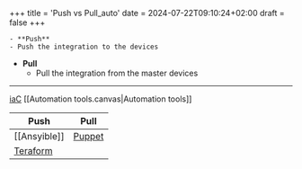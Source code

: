 +++
title = 'Push vs Pull_auto'
date = 2024-07-22T09:10:24+02:00
draft = false
+++

    - **Push**
	- Push the integration to the devices
- **Pull**
	- Pull the integration from the master  devices 


---
[iaC](/iaC.md)
[[Automation tools.canvas|Automation tools]]

| Push         | Pull       |
| ------------ | ---------- |
| [[Ansyible]] | [Puppet](/Puppet.md) |
| [Teraform](/Teraform.md) |            |
